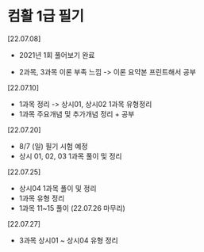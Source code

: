 # 컴활 1급 필기

 [22.07.08]
 
  - 2021년 1회 풀어보기 완료
  
  - 2과목, 3과목 이론 부족 느낌 -> 이론 요약본 프린트해서 공부

 [22.07.10]
 
  - 1과목 정리 -> 상시01, 상시02 1과목 유형정리
  - 1과목 주요개념 및 추가개념 정리 + 공부

 [22.07.20]

  - 8/7 (일) 필기 시험 예정
  - 상시 01, 02, 03 1과목 풀이 및 정리

 [22.07.25]

  - 상시04 1과목 풀이 및 정리
  - 1과목 유형 정리
  - 1과목 11~15 풀이 (22.07.26 마무리)

 [22.07.27]

  - 3과목 상시01 ~ 상시04 유형 정리